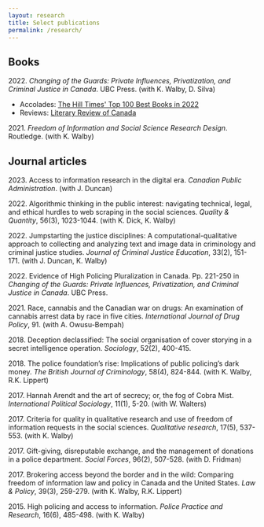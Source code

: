 ```yaml
---
layout: research
title: Select publications
permalink: /research/
---
```


## Books

2022\. *Changing of the Guards: Private Influences, Privatization, and Criminal Justice in Canada*. UBC Press. (with K. Walby, D. Silva)

- Accolades: [The Hill Times' Top 100 Best Books in 2022](https://www.hilltimes.com/story/2022/12/19/the-hill-times-list-of-100-best-books-in-2022/355169/)
- Reviews: [Literary Review of Canada](https://reviewcanada.ca/magazine/2023/06/private-eyes/)

2021\. *Freedom of Information and Social Science Research Design*. Routledge. (with K. Walby)

## Journal articles

2023\. Access to information research in the digital era. *Canadian Public Administration*. (with J. Duncan)

2022\. Algorithmic thinking in the public interest: navigating technical, legal, and ethical hurdles to web scraping in the social sciences. *Quality & Quantity*, 56(3), 1023-1044. (with K. Dick, K. Walby)

2022\. Jumpstarting the justice disciplines: A computational-qualitative approach to collecting and analyzing text and image data in criminology and criminal justice studies. *Journal of Criminal Justice Education*, 33(2), 151-171. (with J. Duncan, K. Walby)

2022\. Evidence of High Policing Pluralization in Canada. Pp. 221-250 in *Changing of the Guards: Private Influences, Privatization, and Criminal Justice in Canada*. UBC Press.

2021\. Race, cannabis and the Canadian war on drugs: An examination of cannabis arrest data by race in five cities. *International Journal of Drug Policy*, 91. (with A. Owusu-Bempah)

2018\. Deception declassified: The social organisation of cover storying in a secret intelligence operation. *Sociology*, 52(2), 400-415.

2018\. The police foundation’s rise: Implications of public policing’s dark money. *The British Journal of Criminology*, 58(4), 824-844. (with K. Walby, R.K. Lippert)

2017\. Hannah Arendt and the art of secrecy; or, the fog of Cobra Mist. *International Political Sociology*, 11(1), 5-20. (with W. Walters)

2017\. Criteria for quality in qualitative research and use of freedom of information requests in the social sciences. *Qualitative research*, 17(5), 537-553. (with K. Walby)

2017\. Gift-giving, disreputable exchange, and the management of donations in a police department. *Social Forces*, 96(2), 507-528. (with D. Fridman)

2017\. Brokering access beyond the border and in the wild: Comparing freedom of information law and policy in Canada and the United States. *Law & Policy*, 39(3), 259-279. (with K. Walby, R.K. Lippert)

2015\. High policing and access to information. *Police Practice and Research*, 16(6), 485-498. (with K. Walby)

